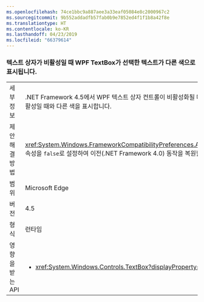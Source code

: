 ```yaml
---
ms.openlocfilehash: 74ce1bbc9a887aee3a33eaf05084e8c2000967c2
ms.sourcegitcommit: 9b552addadfb57fab0b9e7852ed4f1f1b8a42f8e
ms.translationtype: HT
ms.contentlocale: ko-KR
ms.lasthandoff: 04/23/2019
ms.locfileid: "66379614"
---
```

### <a name="wpf-textbox-selected-text-appears-a-different-color-when-the-text-box-is-inactive"></a>텍스트 상자가 비활성일 때 WPF TextBox가 선택한 텍스트가 다른 색으로 표시됩니다.

|   |   |
|---|---|
|세부 정보|.NET Framework 4.5에서 WPF 텍스트 상자 컨트롤이 비활성화될 때(포커스가 없음) 상자 내의 선택된 텍스트는 컨트롤이 활성일 때와 다른 색을 표시합니다.|
|제안 해결 방법|<xref:System.Windows.FrameworkCompatibilityPreferences.AreInactiveSelectionHighlightBrushKeysSupported> 속성을 <code>false</code>로 설정하여 이전(.NET Framework 4.0) 동작을 복원할 수 있습니다.|
|범위|Microsoft Edge|
|버전|4.5|
|형식|런타임|
|영향을 받는 API|<ul><li><xref:System.Windows.Controls.TextBox?displayProperty=nameWithType></li></ul>|
